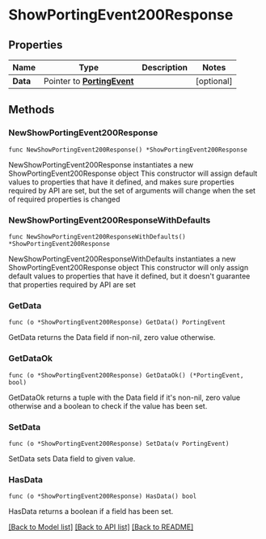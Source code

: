 # ShowPortingEvent200Response

## Properties

Name | Type | Description | Notes
------------ | ------------- | ------------- | -------------
**Data** | Pointer to [**PortingEvent**](PortingEvent.md) |  | [optional] 

## Methods

### NewShowPortingEvent200Response

`func NewShowPortingEvent200Response() *ShowPortingEvent200Response`

NewShowPortingEvent200Response instantiates a new ShowPortingEvent200Response object
This constructor will assign default values to properties that have it defined,
and makes sure properties required by API are set, but the set of arguments
will change when the set of required properties is changed

### NewShowPortingEvent200ResponseWithDefaults

`func NewShowPortingEvent200ResponseWithDefaults() *ShowPortingEvent200Response`

NewShowPortingEvent200ResponseWithDefaults instantiates a new ShowPortingEvent200Response object
This constructor will only assign default values to properties that have it defined,
but it doesn't guarantee that properties required by API are set

### GetData

`func (o *ShowPortingEvent200Response) GetData() PortingEvent`

GetData returns the Data field if non-nil, zero value otherwise.

### GetDataOk

`func (o *ShowPortingEvent200Response) GetDataOk() (*PortingEvent, bool)`

GetDataOk returns a tuple with the Data field if it's non-nil, zero value otherwise
and a boolean to check if the value has been set.

### SetData

`func (o *ShowPortingEvent200Response) SetData(v PortingEvent)`

SetData sets Data field to given value.

### HasData

`func (o *ShowPortingEvent200Response) HasData() bool`

HasData returns a boolean if a field has been set.


[[Back to Model list]](../README.md#documentation-for-models) [[Back to API list]](../README.md#documentation-for-api-endpoints) [[Back to README]](../README.md)


